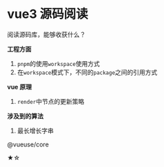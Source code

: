 # vue3 源码阅读

阅读源码库，能够收获什么？

**工程方面**

1. `pnpm`的使用`workspace`使用方式
2. 在`workspace`模式下，不同的`package`之间的引用方式

**vue 原理**

1. `render`中节点的更新策略

**涉及到的算法**

1. 最长增长字串

@vueuse/core

★☆
